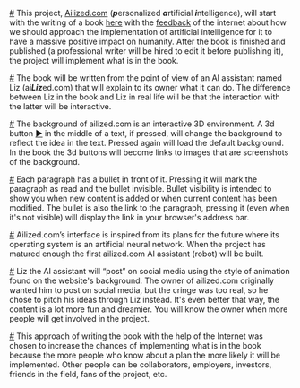 [#](http://ailized.com#about=1) This project, [Ailized.com](http://ailized.com) (***p***ersonalized ***a***rtificial ***i***ntelligence), will start with the writing of a book [here](http://ailized.com#book) with the [feedback](https://ailized.com#feedback) of the internet about how we should approach the implementation of artificial intelligence for it to have a massive positive impact on humanity. After the book is finished and published (a professional writer will be hired to edit it before publishing it), the project will implement what is in the book. 

[#](http://ailized.com#about=2) The book will be written from the point of view of an AI assistant named Liz (ai***Liz***ed.com) that will explain to its owner what it can do. The difference between Liz in the book and Liz in real life will be that the interaction with the latter will be interactive.

[#](http://ailized.com#about=3) The background of ailized.com is an interactive 3D environment. A 3d button [▶](https://ailized.com#about=3&3d=1)<!--{"cone":{}}--> in the middle of a text, if pressed, will change the background to reflect the idea in the text. Pressed again will load the default background. In the book the 3d buttons will become links to images that are screenshots of the background.

[#](http://ailized.com#about=5) Each paragraph has a bullet in front of it. Pressing it will mark the paragraph as read and the bullet invisible. Bullet visibility is intended to show you when new content is added or when current content has been modified. The bullet is also the link to the paragraph, pressing it (even when it's not visible) will display the link in your browser's address bar.

[#](http://ailized.com#about=6) Ailized.com’s interface is inspired from its plans for the future where its operating system is an artificial neural network. When the project has matured enough the first ailized.com AI assistant (robot) will be built.

[#](http://ailized.com#about=7) Liz the AI assistant will “post” on social media using the style of animation found on the website's background. The owner of ailized.com originally wanted him to post on social media, but the cringe was too real, so he chose to pitch his ideas through Liz instead. It's even better that way, the content is a lot more fun and dreamier. You will know the owner when more people will get involved in the project.

[#](http://ailized.com#about=8) This approach of writing the book with the help of the Internet was chosen to increase the chances of implementing what is in the book because the more people who know about a plan the more likely it will be implemented. Other people can be collaborators, employers, investors, friends in the field, fans of the project, etc. 
